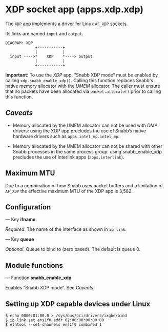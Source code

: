 # XDP socket app (apps.xdp.xdp)

The `XDP` app implements a driver for Linux `AF_XDP` sockets.

Its links are named `input` and `output`.

    DIAGRAM: XDP
                 +-----------+
                 |           |
      input ---->*    XDP    *----> output
                 |           |
                 +-----------+

**Important:** To use the _XDP_ app, “Snabb XDP mode“ must be enabled by
calling `xdp.snabb_enable_xdp()`. Calling this function replaces Snabb's native
memory allocator with the _UMEM_ allocator. The caller must ensure that no
packets have been allocated via `packet.allocate()` prior to calling this
function.

## _Caveats_

   * Memory allocated by the UMEM allocator can not be used with _DMA_
     drivers: using the XDP app precludes the use of Snabb’s native
     hardware drivers such as `apps.intel_mp.intel_mp`.

   * Memory allocated by the UMEM allocator can not be shared with
     other Snabb processes in the same process group: using
     snabb_enable_xdp precludes the use of Interlink apps
     (`apps.interlink`).

## Maximum MTU

Due to a combination of how Snabb uses packet buffers and a limitation of
`AF_XDP` the effective maximum MTU of the XDP app is 3,582.

## Configuration

— Key **ifname**

*Required*. The name of the interface as shown in `ip link`.

— Key **queue**

*Optional*. Queue to bind to (zero based). The default is queue 0.

## Module functions

— Function **snabb_enable_xdp**

Enables “Snabb XDP mode”. See _Caveats_!

## Setting up XDP capable devices under Linux

```
$ echo 0000:01:00.0 > /sys/bus/pci/drivers/ixgbe/bind
$ ip link set ens1f0 addr 02:00:00:00:00:00
$ ethtool --set-channels ens1f0 combined 1
```
